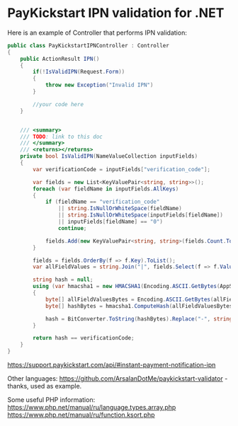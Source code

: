# PayKickstart IPN validation for .NET

Here is an example of Controller that performs IPN validation:
```csharp
public class PayKickstartIPNController : Controller
{
    public ActionResult IPN()
    {
        if(!IsValidIPN(Request.Form))
        {
            throw new Exception("Invalid IPN")
        }

        //your code here
    }


    /// <summary>
    /// TODO: link to this doc
    /// </summary>
    /// <returns></returns>
    private bool IsValidIPN(NameValueCollection inputFields)
    {
        var verificationCode = inputFields["verification_code"];

        var fields = new List<KeyValuePair<string, string>>();
        foreach (var fieldName in inputFields.AllKeys)
        {
            if (fieldName == "verification_code"
                || string.IsNullOrWhiteSpace(fieldName)
                || string.IsNullOrWhiteSpace(inputFields[fieldName])
                || inputFields[fieldName] == "0")
                continue;

            fields.Add(new KeyValuePair<string, string>(fields.Count.ToString(), inputFields[fieldName]));
        }

        fields = fields.OrderBy(f => f.Key).ToList();
        var allFieldValues = string.Join("|", fields.Select(f => f.Value));

        string hash = null;
        using (var hmacsha1 = new HMACSHA1(Encoding.ASCII.GetBytes(AppSettings.PayKickstartSecretKey)))
        {
            byte[] allFieldValuesBytes = Encoding.ASCII.GetBytes(allFieldValues);
            byte[] hashBytes = hmacsha1.ComputeHash(allFieldValuesBytes);

            hash = BitConverter.ToString(hashBytes).Replace("-", string.Empty).ToLower();
        }

        return hash == verificationCode;
    }
}

```



https://support.paykickstart.com/api/#instant-payment-notification-ipn

Other languages:
https://github.com/ArsalanDotMe/paykickstart-validator - thanks, used as example.


Some useful PHP information:
https://www.php.net/manual/ru/language.types.array.php
https://www.php.net/manual/ru/function.ksort.php